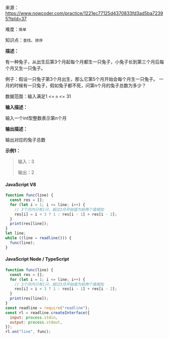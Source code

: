 来源：<https://www.nowcoder.com/practice/1221ec77125d4370833fd3ad5ba72395?tpId=37>

难度：`简单`

知识点：`查找`、`排序`

**描述：**

有一种兔子，从出生后第3个月起每个月都生一只兔子，小兔子长到第三个月后每个月又生一只兔子。

例子：假设一只兔子第3个月出生，那么它第5个月开始会每个月生一只兔子。
一月的时候有一只兔子，假如兔子都不死，问第n个月的兔子总数为多少？

数据范围：输入满足1 <= `n` <= 31

**输入描述：**

输入一个int型整数表示第n个月

**输出描述：**

输出对应的兔子总数

**示例1：**

> 输入：3
>
> 输出：2

<!-- tabs:start -->

#### **JavaScript V8**

```javascript
function func(line) {
  const res = [];
  for (let i = 1; i <= line; i++) {
    // 3个月内只有1只，超过3月开始值为前两个值相加
    res[i] = i < 3 ? 1 : res[i - 1] + res[i - 2];
  }
  print(res[line]);
}
let line;
while ((line = readline())) {
  func(line);
}
```

#### **JavaScript Node / TypeScript**

```javascript
function func(line) {
  const res = [];
  for (let i = 1; i <= line; i++) {
    // 3个月内只有1只，超过3月开始值为前两个值相加
    res[i] = i < 3 ? 1 : res[i - 1] + res[i - 2];
  }
  print(res[line]);
}
const readline = require("readline");
const rl = readline.createInterface({
  input: process.stdin,
  output: process.stdout,
});
rl.on("line", func);
```

<!-- tabs:end -->
